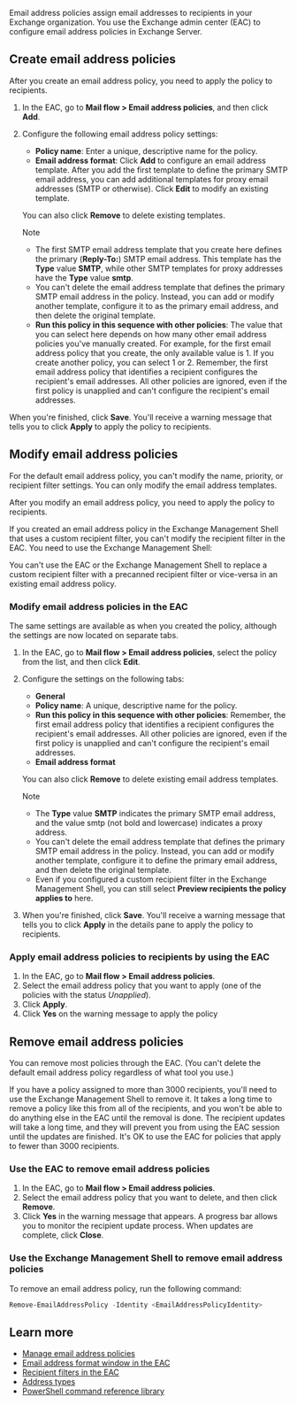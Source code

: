 Email address policies assign email addresses to recipients in your Exchange organization. You use the Exchange admin center (EAC) to configure email address policies in Exchange Server.

## Create email address policies
After you create an email address policy, you need to apply the policy to recipients. 

1.	In the EAC, go to **Mail flow > Email address policies**, and then click **Add**.
2.	Configure the following email address policy settings:
    - **Policy name**: Enter a unique, descriptive name for the policy.
    - **Email address format**: Click **Add** to configure an email address template. After you add the first template to define the primary SMTP email address, you can add additional templates for proxy email addresses (SMTP or otherwise). Click **Edit** to modify an existing template.

    You can also click **Remove** to delete existing templates.
    >[!NOTE]
    > - The first SMTP email address template that you create here defines the primary (**Reply-To:**) SMTP email address. This template has the **Type** value **SMTP**, while other SMTP templates for proxy addresses have the **Type** value **smtp**.
    > - You can't delete the email address template that defines the primary SMTP email address in the policy. Instead, you can add or modify another template, configure it to as the primary email address, and then delete the original template.
    > - **Run this policy in this sequence with other policies**: The value that you can select here depends on how many other email address policies you've manually created. For example, for the first email address policy that you create, the only available value is 1. If you create another policy, you can select 1 or 2. Remember, the first email address policy that identifies a recipient configures the recipient's email addresses. All other policies are ignored, even if the first policy is unapplied and can't configure the recipient's email addresses.


When you're finished, click **Save**. You'll receive a warning message that tells you to click **Apply** to apply the policy to recipients. 

## Modify email address policies

For the default email address policy, you can't modify the name, priority, or recipient filter settings. You can only modify the email address templates.

After you modify an email address policy, you need to apply the policy to recipients.

If you created an email address policy in the Exchange Management Shell that uses a custom recipient filter, you can't modify the recipient filter in the EAC. You need to use the Exchange Management Shell:


You can't use the EAC or the Exchange Management Shell to replace a custom recipient filter with a precanned recipient filter or vice-versa in an existing email address policy.

### Modify email address policies in the EAC
The same settings are available as when you created the policy, although the settings are now located on separate tabs.

1.	In the EAC, go to **Mail flow > Email address policies**, select the policy from the list, and then click **Edit**.
2.	Configure the settings on the following tabs:
    - **General**
    - **Policy name**: A unique, descriptive name for the policy.
    - **Run this policy in this sequence with other policies**: Remember, the first email address policy that identifies a recipient configures the recipient's email addresses. All other policies are ignored, even if the first policy is unapplied and can't configure the recipient's email addresses.
    - **Email address format**

    You can also click **Remove** to delete existing email address templates.

     >[!NOTE]
     >- The **Type** value **SMTP** indicates the primary SMTP email address, and the value smtp (not bold and lowercase) indicates a proxy address.
     >- You can't delete the email address template that defines the primary SMTP email address in the policy. Instead, you can add or modify another template, configure it to define the primary email address, and then delete the original template.
     >- Even if you configured a custom recipient filter in the Exchange Management Shell, you can still select **Preview recipients the policy applies to** here.
3.	When you're finished, click **Save**. You'll receive a warning message that tells you to click **Apply** in the details pane to apply the policy to recipients. 

### Apply email address policies to recipients by using the EAC
1.	In the EAC, go to **Mail flow > Email address policies**.
2.	Select the email address policy that you want to apply (one of the policies with the status *Unapplied*).
3.	Click **Apply**.
4.	Click **Yes** on the warning message to apply the policy

## Remove email address policies
You can remove most policies through the EAC. (You can't delete the default email address policy regardless of what tool you use.)

If you have a policy assigned to more than 3000 recipients, you'll need to use the Exchange Management Shell to remove it. It takes a long time to remove a policy like this from all of the recipients, and you won't be able to do anything else in the EAC until the removal is done. The recipient updates will take a long time, and they will prevent you from using the EAC session until the updates are finished. It's OK to use the EAC for policies that apply to fewer than 3000 recipients.

### Use the EAC to remove email address policies
1.	In the EAC, go to **Mail flow > Email address policies**.
2.	Select the email address policy that you want to delete, and then click **Remove**.
3.	Click **Yes** in the warning message that appears. A progress bar allows you to monitor the recipient update process. When updates are complete, click **Close**.

### Use the Exchange Management Shell to remove email address policies
To remove an email address policy, run the following command:

```PowerShell
Remove-EmailAddressPolicy -Identity <EmailAddressPolicyIdentity>
```
## Learn more

- [Manage email address policies](https://docs.microsoft.com/exchange/email-addresses-and-address-books/email-address-policies/eap-procedures?view=exchserver-2019?azure-portal=true)
- [Email address format window in the EAC](https://docs.microsoft.com/exchange/email-addresses-and-address-books/email-address-policies/eap-procedures?view=exchserver-2019#email-address-format-window-in-the-eac?azure-portal=true)
- [Recipient filters in the EAC](https://docs.microsoft.com/exchange/email-addresses-and-address-books/email-address-policies/eap-procedures?view=exchserver-2019#recipient-filters-in-the-eac?azure-portal=true)
- [Address types](https://docs.microsoft.com/Exchange/email-addresses-and-address-books/email-address-policies/email-address-policies?view=exchserver-2016#address-types?azure-portal=true)
- [PowerShell command reference library](https://docs.microsoft.com/powershell/windows/get-started?view=win10-ps?azure-portal=true)